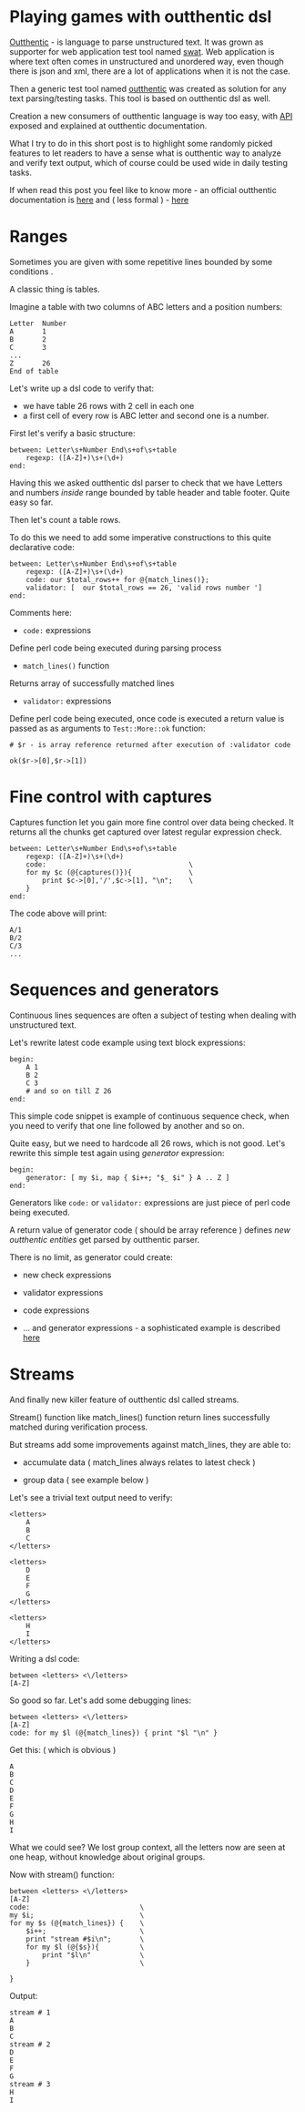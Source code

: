 # Playing games with outthentic dsl

[Outthentic](https://github.com/melezhik/outthentic-dsl) - is language to parse unstructured text. 
It was grown as supporter for web application test tool named [swat](https://github.com/melezhik/swat).
Web application is where text often comes in unstructured and unordered way, even though there is json and
xml, there are a lot of applications when it is not the case.


Then a generic test tool named [outthentic](https://github.com/melezhik/outthentic) was created
as solution for any text parsing/testing tasks. This tool is based on outthentic dsl as well.

Creation a new consumers of outthentic language is way too easy, with [API](https://github.com/melezhik/outthentic-dsl#parser-api) exposed and explained at
outthentic documentation.

What I try to do in this short post is to highlight some randomly picked features to let readers to have a sense what is
outthentic way to analyze and verify text output, which of course could be used wide in daily testing tasks.

If when read this post you feel like to know more - an official outthentic documentation is [here](https://github.com/melezhik/outthentic-dsl)
and ( less formal ) - [here](https://github.com/melezhik/outthentic-dsl/blob/master/intro.md)


# Ranges 

Sometimes you are given with some repetitive lines bounded by some conditions .

A classic thing is tables.

Imagine a table with two columns of ABC letters and a position numbers:

    Letter  Number
    A       1
    B       2
    C       3
    ...
    Z       26
    End of table

Let's write up a dsl code to verify that:

* we have table 26 rows with 2 cell in each one
* a first cell of every row is ABC letter and second one is a number.

First let's verify a basic structure:


    between: Letter\s+Number End\s+of\s+table
        regexp: ([A-Z]+)\s+(\d+)
    end:

Having this we asked outthentic dsl parser to check that we have Letters and numbers _inside_ range bounded by 
table header and table footer. Quite easy so far.


Then let's count a table rows.

To do this we need to add some imperative constructions to this quite declarative code:



    between: Letter\s+Number End\s+of\s+table
        regexp: ([A-Z]+)\s+(\d+)
        code: our $total_rows++ for @{match_lines()};
        validator: [  our $total_rows == 26, 'valid rows number ']
    end:

Comments here:

* `code:` expressions 

Define perl code being executed during parsing process

* `match_lines()` function 

Returns array of successfully matched lines 

* `validator:` expressions 

Define perl code being executed, once code is executed a return value is passed as  as arguments to 
`Test::More::ok` function:

    # $r - is array reference returned after execution of :validator code 

    ok($r->[0],$r->[1])


# Fine control with captures

Captures function let you gain more fine control over data being checked. It returns 
all the chunks get captured over latest regular expression check.


    between: Letter\s+Number End\s+of\s+table
        regexp: ([A-Z]+)\s+(\d+)
        code:                                   \
        for my $c (@{captures()}){              \
            print $c->[0],'/',$c->[1], "\n";    \
        }
    end:


The code above will print:


    A/1
    B/2
    C/3
    ...


# Sequences and generators

Continuous lines sequences are often a subject of testing when dealing with unstructured text.

Let's rewrite latest code example using text block expressions:


    begin:
        A 1
        B 2
        C 3
        # and so on till Z 26
    end:

This simple code snippet is example of continuous sequence check, when you need to verify that one line followed by another and so on.

Quite easy, but we need to hardcode all 26 rows, which is not good. Let's rewrite this simple test again using _generator_ expression:


    begin:
        generator: [ my $i, map { $i++; "$_ $i" } A .. Z ]
    end:


Generators like `code:` or `validator:` expressions are just piece of perl code being executed.

A return value of generator code ( should be array reference ) defines _new outthentic entities_ get parsed by outthentic parser.

There is no limit, as generator could create:

* new check expressions

* validator expressions

* code expressions

* ... and generator expressions - a sophisticated  example is  described [here](https://github.com/melezhik/outthentic-dsl#generators)


# Streams

And finally new killer feature of outthentic dsl called streams.

Stream() function like match_lines() function return lines successfully matched during verification process.

But streams add some improvements against match_lines, they are able to:

* accumulate data ( match_lines always relates to latest check  )

* group data  ( see example below )


Let's see a trivial text output need to verify:

    <letters>
        A
        B
        C
    </letters>

    <letters>
        D
        E
        F
        G
    </letters>

    <letters>
        H
        I
    </letters>
    

Writing a dsl code:


    between <letters> <\/letters>
    [A-Z]

So good so far. Let's add some debugging lines:

    between <letters> <\/letters>
    [A-Z]
    code: for my $l (@{match_lines}) { print "$l "\n" }


Get this: ( which is obvious )

    A
    B
    C
    D
    E
    F
    G
    H
    I

What we could see? We lost group context, all the letters now are seen at one heap, without knowledge about original groups.

Now with stream() function:

    between <letters> <\/letters>
    [A-Z]
    code:                           \
    my $i;                          \
    for my $s (@{match_lines}) {    \
        $i++;                       \
        print "stream #$i\n";       \
        for my $l (@{$s}){          \
            print "$l\n"            \
        }                           \       
     
    }


Output:

    stream # 1
    A
    B
    C
    stream # 2
    D
    E
    F
    G
    stream # 3
    H
    I






